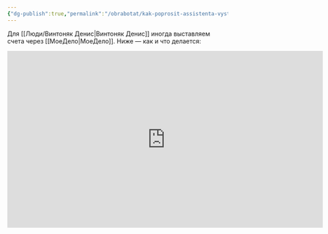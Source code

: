 ```yaml
---
{"dg-publish":true,"permalink":"/obrabotat/kak-poprosit-assistenta-vystavit-scheta-i-akty-cherez-moe-delo-dlya-dv/"}
---
```



Для [[Люди/Винтоняк Денис\|Винтоняк Денис]] иногда выставляем счета через [[МоеДело\|МоеДело]]. 
Ниже — как и что делается:

<iframe width="720" height="405" src="https://rutube.ru/play/embed/a717626454fd743d8e701f4e8d260b1a/?p=rhV5adZKp4ToTj0ZzyDqag" frameBorder="0" allow="clipboard-write; autoplay" webkitAllowFullScreen mozallowfullscreen allowFullScreen></iframe>